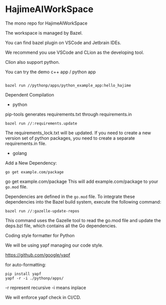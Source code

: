 # HajimeAIWorkSpace
The mono repo for HajimeAIWorkSpace

The workspace is managed by Bazel.

You can find bazel plugin on VSCode and Jetbrain IDEs.

We recommend you use VSCode and CLion as the developing tool.

Clion also support python.

You can try the demo c++ app / python app
```shell

bazel run //pythonp/apps/python_example_app:hello_hajime

```

Dependent Compilation

- python

pip-tools generates requirements.txt through requirements.in
```shell
bazel run //:requirements.update

```

The requirements_lock.txt will be updated. If you need to create a new version set of python
packages, you need to create a separate requirements.in file.

- golang

Add a New Dependency:
```shell
go get example.com/package

```
go get example.com/package
This will add example.com/package to your `go.mod` file.

Dependencies are defined in the `go.mod` file. To integrate these dependencies into the Bazel build system, execute the following command:
```shell
bazel run //:gazelle-update-repos

```
This command uses the Gazelle tool to read the go.mod file and update the deps.bzl file, which contains all the Go dependencies.

Coding style formatter for Python

We will be using yapf managing our code style.

https://github.com/google/yapf

for auto-formatting:
```shell
pip install yapf
yapf -r -i ./pythonp/apps/
```
-r represent recursive
-i means inplace

We will enforce yapf check in CI/CD.

